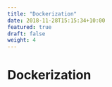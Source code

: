 ```yaml
---
title: "Dockerization"
date: 2018-11-28T15:15:34+10:00
featured: true
draft: false
weight: 4
---
```


# Dockerization